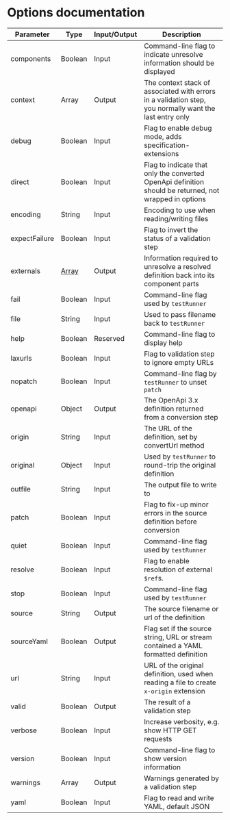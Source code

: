# Options documentation

Parameter|Type|Input/Output|Description
|---|---|---|---|
components|Boolean|Input|Command-line flag to indicate unresolve information should be displayed
context|Array|Output|The context stack of associated with errors in a validation step, you normally want the last entry only
debug|Boolean|Input|Flag to enable debug mode, adds specification-extensions
direct|Boolean|Input|Flag to indicate that only the converted OpenApi definition should be returned, not wrapped in options
encoding|String|Input|Encoding to use when reading/writing files
expectFailure|Boolean|Input|Flag to invert the status of a validation step
externals|[Array](externals.md)|Output|Information required to unresolve a resolved definition back into its component parts
fail|Boolean|Input|Command-line flag used by `testRunner`
file|String|Input|Used to pass filename back to `testRunner`
help|Boolean|Reserved|Command-line flag to display help
laxurls|Boolean|Input|Flag to validation step to ignore empty URLs
nopatch|Boolean|Input|Command-line flag by `testRunner` to unset `patch`
openapi|Object|Output|The OpenApi 3.x definition returned from a conversion step
origin|String|Input|The URL of the definition, set by convertUrl method
original|Object|Input|Used by `testRunner` to round-trip the original definition
outfile|String|Input|The output file to write to
patch|Boolean|Input|Flag to fix-up minor errors in the source definition before conversion
quiet|Boolean|Input|Command-line flag used by `testRunner`
resolve|Boolean|Input|Flag to enable resolution of external `$ref`s.
stop|Boolean|Input|Command-line flag used by `testRunner`
source|String|Output|The source filename or url of the definition
sourceYaml|Boolean|Output|Flag set if the source string, URL or stream contained a YAML formatted definition
url|String|Input|URL of the original definition, used when reading a file to create `x-origin` extension 
valid|Boolean|Output|The result of a validation step
verbose|Boolean|Input|Increase verbosity, e.g. show HTTP GET requests
version|Boolean|Input|Command-line flag to show version information
warnings|Array|Output|Warnings generated by a validation step
yaml|Boolean|Input|Flag to read and write YAML, default JSON
